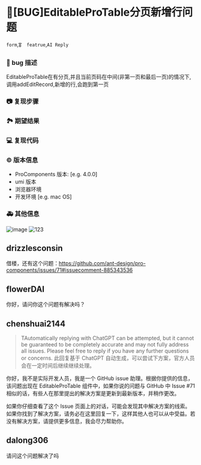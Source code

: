 # 🐛[BUG]EditableProTable分页新增行问题

`form`,`🎖️  featrue`,`AI Reply`

### 🐛 bug 描述

<!--
详细地描述 bug，让大家都能理解
-->

EditableProTable在有分页,并且当前页码在中间(非第一页和最后一页)的情况下,调用addEditRecord,新增的行,会跑到第一页

### 📷 复现步骤

<!--
清晰描述复现步骤，让别人也能看到问题
-->

### 🏞 期望结果

<!--
描述你原本期望看到的结果
-->

### 💻 复现代码

<!--
提供可复现的代码，仓库，或线上示例
-->

### © 版本信息

- ProComponents 版本: [e.g. 4.0.0]
- umi 版本
- 浏览器环境
- 开发环境 [e.g. mac OS]

### 🚑 其他信息

<!--
如截图等其他信息可以贴在这里
-->

![image](https://user-images.githubusercontent.com/8708147/127812126-e6001032-7947-4e4c-9d2b-6160df3fd251.png)
![123](https://user-images.githubusercontent.com/8708147/127812379-582ac4aa-5956-4b75-8db4-55970c56fb99.jpg)

## drizzlesconsin

借楼，还有这个问题：https://github.com/ant-design/pro-components/issues/71#issuecomment-885343536

## flowerDAI

你好，请问你这个问题有解决吗？

## chenshuai2144

> TAutomatically replying with ChatGPT can be attempted, but it cannot be guaranteed to be completely accurate and may not fully address all issues. Please feel free to reply if you have any further questions or concerns.
> 此回复基于 ChatGPT 自动生成，可以尝试下方案，官方人员会在一定时间后继续继续处理。

你好，我不是实际开发人员，我是一个 GitHub issue 助理。根据你提供的信息，该问题出现在 EditableProTable 组件中，如果你说的问题与 GitHub 中 Issue #71 相似的话，有些人在那里提出的解决方案是更新到最新版本，并稍作更改。

如果你仔细查看了这个 Issue 页面上的对话，可能会发现其中解决方案的线索。如果你找到了解决方案，请务必在这里回复一下，这样其他人也可以从中受益。若没有解决方案，请提供更多信息，我会尽力帮助你。

## dalong306

请问这个问题解决了吗
